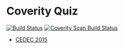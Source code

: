 # Coverity Quiz

[![Build Status](https://travis-ci.com/srz-zumix/coverity_quiz.svg?branch=master)](https://travis-ci.com/srz-zumix/coverity_quiz)
[![Coverity Scan Build Status](https://scan.coverity.com/projects/19615/badge.svg)](https://scan.coverity.com/projects/srz-zumix-coverity_quiz)

* [CEDEC 2015](./cedec/2015)

